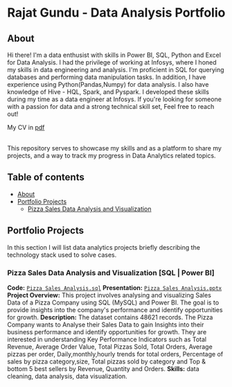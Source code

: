 # Rajat Gundu - Data Analysis Portfolio

## About

Hi there! I'm a data enthusist with skills in Power BI, SQL, Python and Excel for Data Analysis. I had the privilege of working at Infosys, where I honed my skills in data engineering and analysis.
I'm proficient in SQL for querying databases and performing data manipulation tasks. In addition, I have experience using Python(Pandas,Numpy) for data analysis. I also have knowledge of Hive - HQL, Spark, and Pyspark. I developed these skills during my time as a data engineer at Infosys.
If you're looking for someone with a passion for data and a strong technical skill set, Feel free to reach out!

My CV in [pdf](https://github.com/nktnlx/data_analysis_portfolio/blob/main/aleksandr_nikitin_data_analyst_cv_eng.pdf)

<br>
This repository serves to showcase my skills and as a platform to share my projects, and a way to track my progress in Data Analytics related topics.
<br>


## Table of contents
- [About](#about)
- [Portfolio Projects](#portfolio-projects)
	+ [Pizza Sales Data Analysis and Visualization](#Pizza-Sales-Data-Analysis-and-Visualization)

## Portfolio Projects
In this section I will list data analytics projects briefly describing the technology stack used to solve cases.

### Pizza Sales Data Analysis and Visualization [SQL | Power BI]
**Code:** [`Pizza Sales Analysis.sql`](https://github.com/Rajat-Gundu/Data-Analysis-Projects/blob/main/Pizza%20Sales%20Analysis/Pizza%20Sales%20Analysis.sql)
**Presentation:** [`Pizza Sales Analysis.pptx`](https://github.com/Rajat-Gundu/Data-Analysis-Projects/blob/main/Pizza%20Sales%20Analysis/Pizza%20Sales%20Analysis.pptx)
**Project Overview:** This project involves analysing and visualizing Sales Data of a Pizza Company using SQL (MySQL) and Power BI. The goal is to provide insights into the company's performance and identify opportunities for growth.
**Description:** The dataset contains 48621 records. The Pizza Company wants to Analyse their Sales Data to gain Insights into their business performance and identify opportunities for growth. They are interested in understanding Key Performance Indicators such as Total Revenue, Average Order Value, Total Pizzas Sold, Total Orders, Average pizzas per order, Daily,monthly,hourly trends for total orders, Percentage of sales by pizza category,size, Total pizzas sold by category and Top & bottom 5 best sellers by Revenue, Quantity and Orders.
**Skills:** data cleaning, data analysis, data visualization.


